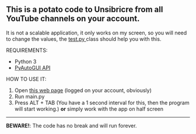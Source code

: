 This is a potato code to Unsibricre from all YouTube channels on your account.
---
It is not a scalable application, it only works on my screen, so you will need to change the values, the <a href='https://github.com/jpgercc/pyautogui_YTunSub/blob/main/test.py'>test.py </a> class should help you with this.

REQUIREMENTS:
<ul>
  <li>
    Python 3
  </li>
  <li>
    <a href='https://pypi.org/project/PyAutoGUI/'> PyAutoGUI API </a>
  </li>
</ul>

HOW TO USE IT:
<ol>
  <li>
    Open <a href='https://www.youtube.com/feed/channels'>this web page</a> (logged on your account, obviously)
  </li>
  <li>
    Run main.py
  </li>
  <li>
    Press ALT + TAB (You have a 1 second interval for this, then the program will start working.) <b>or</b> simply work with the app on half screen
  </li>
</ol>

---
<b>BEWARE!</b>: The code has no break and will run forever.

